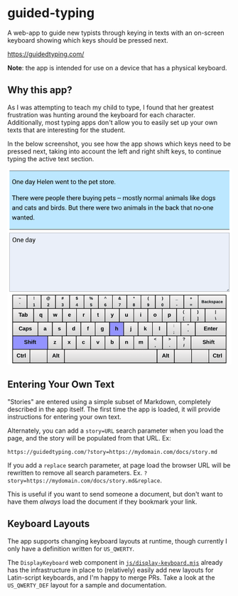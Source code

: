 # guided-typing

A web-app to guide new typists through keying in texts with an on-screen
keyboard showing which keys should be pressed next.

https://guidedtyping.com/

**Note**: the app is intended for use on a device that has a physical keyboard.

## Why this app?

As I was attempting to teach my child to type, I found that her greatest
frustration was hunting around the keyboard for each character. Additionally,
most typing apps don't allow you to easily set up your own texts that are
interesting for the student.

In the below screenshot, you see how the app shows which keys need to be pressed
next, taking into account the left and right shift keys, to continue typing the
active text section.

<img alt="App screenshot" src="https://github.com/jessepav/guided-typing/blob/master/doc/guided-typing-screenshot.png" width="600">

## Entering Your Own Text

"Stories" are entered using a simple subset of Markdown, completely described in
the app itself. The first time the app is loaded, it will provide instructions
for entering your own text.

Alternately, you can add a `story=URL` search parameter when you load the page,
and the story will be populated from that URL. Ex:

```
https://guidedtyping.com/?story=https://mydomain.com/docs/story.md
```

If you add a `replace` search parameter, at page load the browser URL will be
rewritten to remove all search parameters. Ex.
`?story=https://mydomain.com/docs/story.md&replace`.

This is useful if you want to send someone a document, but don't want to have
them *always* load the document if they bookmark your link.

## Keyboard Layouts

The app supports changing keyboard layouts at runtime, though currently I only
have a definition written for `US_QWERTY`. 

The `DisplayKeyboard` web component in
[`js/display-keyboard.mjs`](https://github.com/jessepav/guided-typing/blob/master/js/display-keyboard.mjs)
already has the infrastructure in place to (relatively) easily add new layouts
for Latin-script keyboards, and I'm happy to merge PRs. Take a look at the
`US_QWERTY_DEF` layout for a sample and documentation.
